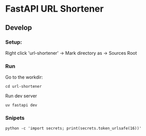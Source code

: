 # FastAPI URL Shortener

## Develop

### Setup:

Right click 'url-shortener'  -> Mark directory as -> Sources Root

### Run

Go to the workdir:
```shell
cd url-shortener
```
Run dev server
```shell
uv fastapi dev
```

### Snipets
```shell
python -c 'import secrets; print(secrets.token_urlsafe(16))'
```